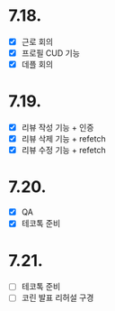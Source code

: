 # 7.18.

- [x] 근로 회의
- [x] 프로필 CUD 기능
- [x] 데플 회의

# 7.19.

- [x] 리뷰 작성 기능 + 인증
- [x] 리뷰 삭제 기능 + refetch
- [x] 리뷰 수정 기능 + refetch

# 7.20.

- [x] QA
- [x] 테코톡 준비

# 7.21.

- [ ] 테코톡 준비
- [ ] 코린 발표 리허설 구경
